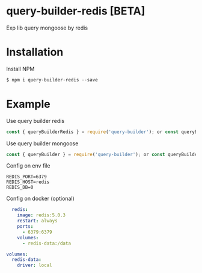 # query-builder-redis [BETA]

Exp lib query mongoose by redis

# Installation

Install NPM

```js
$ npm i query-builder-redis --save
```


# Example

Use query builder redis
```js
const { queryBuilderRedis } = require('query-builder'); or const queryBuilderRedis = require('query-builder').queryBuilderRedis;
```

Use query builder mongoose
```js
const { queryBuilder } = require('query-builder'); or const queryBuilderRedis = require('query-builder').queryBuilder;
```

Config on env file
```env
REDIS_PORT=6379
REDIS_HOST=redis
REDIS_DB=0
```
Config on docker (optional)
```yml
  redis:
    image: redis:5.0.3
    restart: always
    ports:
      - 6379:6379
    volumes:
      - redis-data:/data
```
```yml
volumes:
  redis-data:
    driver: local
```